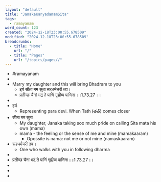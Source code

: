 ```yaml
---
layout: "default"
title: "JanakaKanyadanamSita"
tags:
  - ramayanam
word_count: 123
created: "2024-12-18T23:00:55.678509"
modified: "2024-12-18T23:00:55.678509"
breadcrumbs:
  - title: "Home"
    url: "/"
  - title: "Pages"
    url: "/topics/pages//"
---
```

- #ramayanam
-
- Marry my daughter and this will bring Bhadram to you
	- इयं सीता मम सुता सहधर्मचरी तव।
	- प्रतीच्छ चैनां भद्रं ते पाणिं गृह्णीष्व पाणिना।।1.73.27।।
-
- इयं
	- Representing para devi. When Tath (తత్) comes closer
- सीता मम सुता
	- My daughter, Janaka taking soo much pride on calling Sita mata his own (mama)
	- mama - the feeling or the sense of me and mine (mamakaaram)
		- Opossite is nama: not me or not mine (namaskaaram)
- सहधर्मचरी तव।
	- One who walks with you in following dharma
-
- प्रतीच्छ चैनां भद्रं ते पाणिं गृह्णीष्व पाणिना।।1.73.27।।
-
-
-